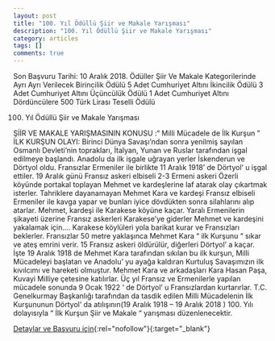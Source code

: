 ```yaml
---
layout: post
title: "100. Yıl Ödüllü Şiir ve Makale Yarışması"
description: "100. Yıl Ödüllü Şiir ve Makale Yarışması"
category: articles
tags: []
comments: true
---
```


Son Başvuru Tarihi: 10 Aralık 2018.
Ödüller Şiir Ve Makale Kategorilerinde Ayrı Ayrı Verilecek
Birincilik Ödülü 5 Adet Cumhuriyet Altını
İkincilik Ödülü 3 Adet Cumhuriyet Altını
Üçüncülük Ödülü 1 Adet Cumhuriyet Altını
Dördüncülere 500 Türk Lirası Teselli Ödülü

100. Yıl Ödüllü Şiir ve Makale Yarışması

ŞİİR VE MAKALE YARIŞMASININ KONUSU :“ Milli Mücadele de İlk Kurşun ”
İLK KURŞUN OLAYI:
Birinci Dünya Savaşı’ndan sonra yenilmiş sayılan Osmanlı Devleti’nin toprakları, İtalyan, Yunan ve Ruslar tarafından işgal edilmeye başlandı.
Anadolu da ilk işgale uğrayan yerler İskenderun ve Dörtyol oldu. Fransızlar Ermeniler ile birlikte 11 Aralık 1918’ de Dörtyol’ u işgal ettiler. 19 Aralık günü Fransız askeri elbiseli 2-3 Ermeni askeri Özerli köyünde portakal toplayan Mehmet ve kardeşlerine laf atarak olay çıkartmak isterler. Tahriklere dayanamayan Mehmet Kara ve kardeşi Fransız elbiseli Ermeniler ile kavga yapar ve bunları iyice dövdükten sonra silahlarını alıp atarlar.
Mehmet, kardeşi ile Karakese köyüne kaçar. Yaralı Ermenilerin şikayeti üzerine Fransız askerleri Karakese’ye giderler Mehmet ve kardeşini yakalamak için….
Karakese köylüleri yola barikat kurar ve Fransızları beklerler. Fransızlar 50 metre yaklaşınca Mehmet Kara “ ilk Kurşunu “ sıkar ve ateş emrini verir. 15 Fransız askeri öldürülür, diğerleri Dörtyol’ a kaçar.
İşte 19 Aralık 1918 de Mehmet Kara tarafından sıkılan bu ilk kurşun, Milli Mücadeleyi başlatan ve Anadolu’ yu ayağa kaldıran Kurtuluş Savaşımızın ilk kıvılcımı ve hareketi olmuştur.
Mehmet Kara ve arkadaşları Kara Hasan Paşa, Kuvayi Milliye çetesine katılırlar. Üç yıl Fransız ve Ermenilerle yapılan mücadele sonunda 9 Ocak 1922 ‘ de Dörtyol’ u Fransızlardan kurtarırlar.
T.C. Genelkurmay Başkanlığı tarafından da tasdik edilen Milli Mücadelenin İlk Kurşununun Dörtyol’ da atılışının(19 Aralık 1918 – 19 Aralık 2018 ) 100. Yılı dolayısıyla “ İlk Kurşun Şiir ve Makale “ yarışması düzenlenecektir.

[Detaylar ve Başvuru için](https://www.guncel-egitim.org/mili-mucadelede-ilk-kursun-konulu-siir-ve-makale-yarismasi/?utm_source=edebiyatyarismalari.com&utm_medium=affiliate){:rel="nofollow"}{:target="_blank"}